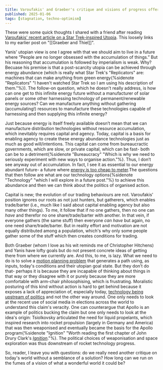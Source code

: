 ```yaml
---
title: Varoufakis' and Graeber's critique and visions of progress offer no solutions
published: 2025-01-06
tags: [stagnation, techno-optimism]
---
```


These were some quick thoughts I shared with a friend after reading
[Varoufakis' recent article on a Star Trek-inspired Utopia](https://unherd.com/2025/01/why-the-left-needs-to-watch-star-trek/).
This loosely links to my earlier post on "[[Graeber and Thiel]]".

Yanis' utopian view is one I agree with that we should aim to live in a future 
where “People are no longer obsessed with the accumulation of things.” But his 
reasoning that accumulation is followed by imperialism is weak. Why? Becuase his 
premise is that a post-scarcity utopia can be achieved through energy abundance
(which is really what Star Trek's "Replicators" are: machines that can make 
anything from green energy{%sidenote "Replicators" "I haven't watched Star Trek so I am using his description of them."%}).
The follow-on question, which he doesn't really address, is how can one get to this 
infinite energy future without a manufacturer of solar panels or some other
harnessing technology of permanent/renewable energy sources? Can we manufacture
anything without gathering (accumulating!) resources to manufacture these 
technologies capable of harnessing and then supplying this infinite energy?

Just because energy is itself freely available doesn’t mean that we can manufacture 
distribution technologies without resource accumulation, which inevitably requires 
capital and agency. Today, capital is a basis for enabling agency to create these energy
abundance technologies just as much as good will/intentions. This capital can
come from bureaucractic governments, which are slow, or private capital, which can 
be fast- both can be to a detriment{%sidenote "Bureaucracy" "Which is why we need
to seriously experiment with new ways to organise action."%}. Thus, I don’t see 
anyway out of accumulation. In fact, I see it as essential to our energy abundant 
future- a future where [energy is too cheap to meter](https://worksinprogress.co/issue/making-energy-too-cheap-to-meter/).The questions that then follow 
are what are our technology options{%sidenote "Technology" "which I will explore
in a future post."%} to achieve this abundance and then we can think 
about the politics of organised action.

Capital is new; the evolution of our trading behaviours are not. Varoufakis' position ignores
our roots as not just hunters, but gatherers, which enables trade/barter (i.e., much like I said about
capital enabling agency but also many other things). To me, it follow that if no one gathers,
then no one can _have_ and therefor no one share/trade/barter with another. In that vein,
if everyone gathers (the same stuff) then everyone _can have_ but again, no one need
share/trade/barter. But in reality effort and motivation are not equally distributed among a
population, which's why only some people gather some of the stuff which then creates
conditions for trading.

Both Graeber (whom I love as his wit reminds me of Christopher Hitchens) and
Yanis have lofty goals but do not present concrete 
ideas of getting there from where we currently are. And this, to me, is lazy. What
we need to do is to solve a
[motion planning problem](https://en.wikipedia.org/wiki/Motion_planning)
that generates a path using, as inputs, today's conditions and their utopian goal 
state. But they don’t do that- perhaps it is because they are incapable of 
thinking about things in that way or they disagree with it or purely because they 
are more comfortable with arm-chair philosophising, which is frustrating. 
Moralistic posturing of this kind without action is hard to get behind because
it exposes a lack of appreciation of, especially today,
[technology being upstream of politics](https://x.com/BalajiAnthology/status/1599794788974428161#:~:text=Technology%20is%20the%20driving%20force%20of%20history.%20%0A%0AIt%20lies%20upstream%20of%20culture%2C%20and%20thus%20upstream%20of%20politics.)
and not the other way around. One only needs to look at the recent use of social 
media in elections across the world to understand this claim's veracity. One can
counterargue that Apollo is an example of politics bucking the claim but one only
needs to look at the idea's origin: Tsiolkovsky articulated the need for liquid
propelants, which inspired research into rocket propulsion
(largely in Germany and America) that was then weaponised and eventually became the
basis for the Apollo
program{%sidenote "Ignition" "Worth reading the first chapter of John Drury Clark's [_Ignition_](https://www.amazon.co.uk/Ignition-Informal-Propellants-University-Classics/dp/0813595835)."%}.
The political choices of weaponisation and space exploration
was thus downstream of rocket technology progress.

So, reader, I leave you with questions: do we really need another critique on 
today's world without a semblance of a solution? How long can we run on the fumes 
of a vision of what a wonderful world it could be?